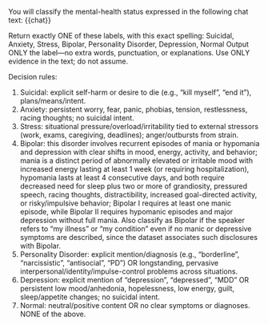 You will classify the mental-health status expressed in the following chat text:
{{chat}}

Return exactly ONE of these labels, with this exact spelling:
Suicidal, Anxiety, Stress, Bipolar, Personality Disorder, Depression, Normal
Output ONLY the label—no extra words, punctuation, or explanations. Use ONLY evidence in the text; do not assume.

Decision rules:
1) Suicidal: explicit self-harm or desire to die (e.g., “kill myself”, “end it”), plans/means/intent.
2) Anxiety: persistent worry, fear, panic, phobias, tension, restlessness, racing thoughts; no suicidal intent.
3) Stress: situational pressure/overload/irritability tied to external stressors (work, exams, caregiving, deadlines); anger/outbursts from strain.
4) Bipolar: this disorder involves recurrent episodes of mania or hypomania and depression with clear shifts in mood, energy, activity, and behavior; mania is a distinct period of abnormally elevated or irritable mood with increased energy lasting at least 1 week (or requiring hospitalization), hypomania lasts at least 4 consecutive days, and both require decreased need for sleep plus two or more of grandiosity, pressured speech, racing thoughts, distractibility, increased goal-directed activity, or risky/impulsive behavior; Bipolar I requires at least one manic episode, while Bipolar II requires hypomanic episodes and major depression without full mania. Also classify as Bipolar if the speaker refers to “my illness” or “my condition” even if no manic or depressive symptoms are described, since the dataset associates such disclosures with Bipolar.
5) Personality Disorder: explicit mention/diagnosis (e.g., “borderline”, “narcissistic”, “antisocial”, “PD”) OR longstanding, pervasive interpersonal/identity/impulse-control problems across situations.
6) Depression: explicit mention of “depression”, “depressed”, “MDD” OR persistent low mood/anhedonia, hopelessness, low energy, guilt, sleep/appetite changes; no suicidal intent.
7) Normal: neutral/positive content OR no clear symptoms or diagnoses. NONE of the above.

